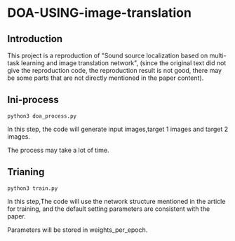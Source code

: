 # DOA-USING-image-translation

## Introduction

This project is a reproduction of "Sound source localization based on multi-task learning and image translation network", (since the original text did not give the reproduction code, the reproduction result is not good, there may be some parts that are not directly mentioned in the paper content).

## Ini-process
```
python3 doa_process.py
```
In this step, the code will generate input images,target 1 images and target 2 images.

The process may take a lot of time.

## Trianing 
```
python3 train.py
```
In this step,The code will use the network structure mentioned in the article for training, and the default setting parameters are consistent with the paper.

Parameters will be stored in weights_per_epoch.
